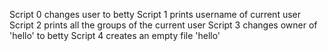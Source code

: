 Script 0 changes user to betty
Script 1 prints username of current user
Script 2 prints all the groups of the current user
Script 3 changes owner of 'hello' to betty
Script 4 creates an empty file 'hello'
